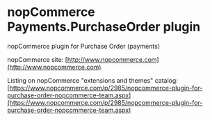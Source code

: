 ﻿nopCommerce Payments.PurchaseOrder plugin
===========
nopCommerce plugin for Purchase Order (payments)

nopCommerce site: [http://www.nopcommerce.com](http://www.nopcommerce.com)

Listing on nopCommerce "extensions and themes" catalog: [https://www.nopcommerce.com/p/2985/nopcommerce-plugin-for-purchase-order-nopcommerce-team.aspx](https://www.nopcommerce.com/p/2985/nopcommerce-plugin-for-purchase-order-nopcommerce-team.aspx)
